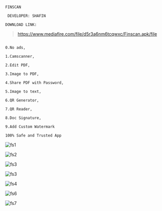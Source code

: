 
```

FINSCAN

```
```
 DEVELOPER: SHAFIN
 ```
 ```
 DOWNLOAD LINK:
 ```
 >  https://www.mediafire.com/file/d5r3a6nm6tcqwxc/Finscan.apk/file
 ```

0.No ads,
 
1.Camscanner, 

2.Edit PDF, 

3.Image to PDF,

4.Share PDF with Password,

5.Image to text, 

6.QR Generator,

7.QR Reader,

8.Doc Signature,

9.Add Custom Watermark

 ```
  ```
100% Safe and Trusted App
 ```
 
![fs1](https://user-images.githubusercontent.com/82350431/150230166-04335053-cacf-4753-85a3-8131204cf4bb.png)

![fs2](https://user-images.githubusercontent.com/82350431/150230176-bf8c2f29-901f-4df1-abf6-c556514bf027.png)

![fs3](https://user-images.githubusercontent.com/82350431/150230190-71a4c058-1973-4133-beeb-62bd4b64506c.png)

![fs3](https://user-images.githubusercontent.com/82350431/150230613-e5880729-030f-4954-affb-7f56f188c8c6.png)

![fs4](https://user-images.githubusercontent.com/82350431/150230200-496fcf4a-9a74-4372-bfce-d868e576c0b9.png)

![fs6](https://user-images.githubusercontent.com/82350431/150230640-cec318bc-6ac5-4663-843b-723cc97e76ef.png)

![fs7](https://user-images.githubusercontent.com/82350431/150230651-1f0f5bde-9a1f-4fb5-b88c-42fbd86ccf60.png)
